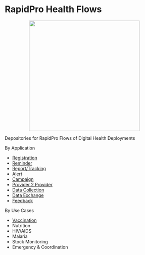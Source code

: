 # RapidPro Health Flows
<p align="center">
  <img src="https://unicef-rapidpro-for-health.herokuapp.com/static/img/logo.svg" width="350"/>
</p>

Depositories for RapidPro Flows of Digital Health Deployments

By Application
* [Registration](/Registration/)
* [Reminder](/Reminder/)
* [Report/Tracking](/tracking/)
* [Alert](/Alert/)
* [Campaign](/Campaign/)
* [Provider 2 Provider](/Provider2Provider/)
* [Data Collection](/Datacollection/)
* [Data Exchange](/DataExchange/)
* [Feedback](/Feedback/)

By Use Cases
* [Vaccination](/Immunization/)
* Nutrition
* HIV/AIDS
* Malaria
* Stock Monitoring
* Emergency & Coordination


